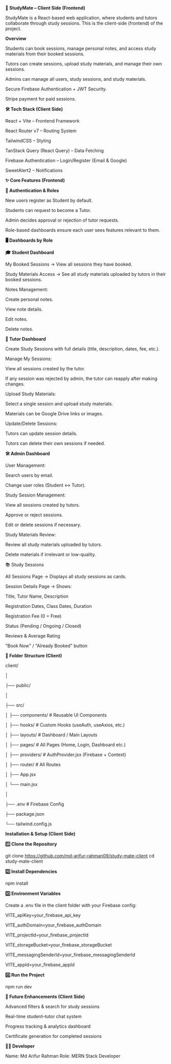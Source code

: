 **📘 StudyMate – Client Side (Frontend)**

StudyMate is a React-based web application, where students and tutors collaborate through study sessions.
This is the client-side (frontend) of the project.

**Overview**

Students can book sessions, manage personal notes, and access study materials from their booked sessions.

Tutors can create sessions, upload study materials, and manage their own sessions.

Admins can manage all users, study sessions, and study materials.

Secure Firebase Authentication + JWT Security.

Stripe payment for paid sessions.


**🛠 Tech Stack (Client Side)**

React + Vite – Frontend Framework

React Router v7 – Routing System

TailwindCSS – Styling

TanStack Query (React Query) – Data Fetching

Firebase Authentication – Login/Register (Email & Google)

SweetAlert2 – Notifications


**✨ Core Features (Frontend)**


**🔐 Authentication & Roles**

New users register as Student by default.

Students can request to become a Tutor.

Admin decides approval or rejection of tutor requests.

Role-based dashboards ensure each user sees features relevant to them.


**🖥️ Dashboards by Role**

**🎓 Student Dashboard**

My Booked Sessions → View all sessions they have booked.

Study Materials Access → See all study materials uploaded by tutors in their booked sessions.

Notes Management:

Create personal notes.

View note details.

Edit notes.

Delete notes.


**📘 Tutor Dashboard**

Create Study Sessions with full details (title, description, dates, fee, etc.).

Manage My Sessions:

View all sessions created by the tutor.

If any session was rejected by admin, the tutor can reapply after making changes.

Upload Study Materials:

Select a single session and upload study materials.

Materials can be Google Drive links or images.

Update/Delete Sessions:

Tutors can update session details.

Tutors can delete their own sessions if needed.


**🛠 Admin Dashboard**

User Management:

Search users by email.

Change user roles (Student ↔ Tutor).

Study Session Management:

View all sessions created by tutors.

Approve or reject sessions.

Edit or delete sessions if necessary.

Study Materials Review:

Review all study materials uploaded by tutors.

Delete materials if irrelevant or low-quality.

📚 Study Sessions

All Sessions Page → Displays all study sessions as cards.

Session Details Page → Shows:

Title, Tutor Name, Description

Registration Dates, Class Dates, Duration

Registration Fee (0 = Free)

Status (Pending / Ongoing / Closed)

Reviews & Average Rating

"Book Now" / "Already Booked" button


**📂 Folder Structure (Client)**

client/

│

├── public/ 

│

├── src/

│   ├── components/   # Reusable UI Components

│   ├── hooks/        # Custom Hooks (useAuth, useAxios, etc.)

│   ├── layouts/      # Dashboard / Main Layouts

│   ├── pages/        # All Pages (Home, Login, Dashboard etc.)

│   ├── providers/    # AuthProvider.jsx (Firebase + Context)

│   ├── router/       # All Routes

│   ├── App.jsx

│   └── main.jsx

│

├── .env              # Firebase Config

├── package.json

└── tailwind.config.js



**Installation & Setup (Client Side)**

**1️⃣ Clone the Repository**

git clone https://github.com/md-arifur-rahman09/study-mate-client
cd study-mate-client

**2️⃣ Install Dependencies**

npm install

**3️⃣ Environment Variables**

Create a .env file in the client folder with your Firebase config:

VITE_apiKey=your_firebase_api_key

VITE_authDomain=your_firebase_authDomain

VITE_projectId=your_firebase_projectId

VITE_storageBucket=your_firebase_storageBucket

VITE_messagingSenderId=your_firebase_messagingSenderId

VITE_appId=your_firebase_appId

**4️⃣ Run the Project**

npm run dev

**📌 Future Enhancements (Client Side)**

Advanced filters & search for study sessions

Real-time student–tutor chat system

Progress tracking & analytics dashboard

Certificate generation for completed sessions

**👨‍💻 Developer**

Name: Md Arifur Rahman
Role: MERN Stack Developer
